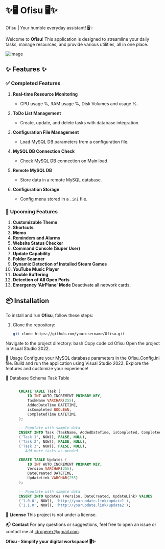 # ✨🖥️ **Ofisu** 🖥️✨
Ofisu | Your humble everyday assistant! 🖥️✨

Welcome to **Ofisu**! This application is designed to streamline your daily tasks, manage resources, and provide various utilities, all in one place.

![image](https://github.com/user-attachments/assets/be65617d-3d1d-4857-9113-d309128c37c5)

## ✨ **Features** ✨

### ✅ **Completed Features**
1. **Real-time Resource Monitoring**
   - CPU usage %, RAM usage %, Disk Volumes and usage %.

2. **ToDo List Management**
   - Create, update, and delete tasks with database integration.

3. **Configuration File Management**
   - Load MySQL DB parameters from a configuration file.

4. **MySQL DB Connection Check**
   - Check MySQL DB connection on Main load.

5. **Remote MySQL DB**
   - Store data in a remote MySQL database.

6. **Configuration Storage**
   - Config menu stored in a `.ini` file.

### 🚧 **Upcoming Features**
1. **Customizable Theme**
2. **Shortcuts**
3. **Memo**
4. **Reminders and Alarms**
5. **Website Status Checker**
6. **Command Console (Super User)**
7. **Update Capability**
8. **Folder Scanner**
9. **Dynamic Detection of Installed Steam Games**
10. **YouTube Music Player**
11. **Double Buffering**
12. **Detection of All Open Ports**
13. **Emergency 'AirPlane' Mode** Deactivate all network cards.

## 📦 **Installation**

To install and run **Ofisu**, follow these steps:

1. Clone the repository:
   ```bash
   git clone https://github.com/yourusername/Ofisu.git
Navigate to the project directory:
bash
Copy code
cd Ofisu
Open the project in Visual Studio 2022.

🔧 Usage
Configure your MySQL database parameters in the Ofisu_Config.ini file.
Build and run the application using Visual Studio 2022.
Explore the features and customize your experience!

📂 Database Schema
Task Table
```sql
      
      CREATE TABLE Task (
          ID INT AUTO_INCREMENT PRIMARY KEY,
          TaskName VARCHAR(255),
          AddedDateTime DATETIME,
          isCompleted BOOLEAN,
          CompletedTime DATETIME
      );
      
      -- Populate with sample data
      INSERT INTO Task (TaskName, AddedDateTime, isCompleted, CompletedTime) VALUES
      ('Task 1', NOW(), FALSE, NULL),
      ('Task 2', NOW(), FALSE, NULL),
      ('Task 3', NOW(), FALSE, NULL),
      -- Add more tasks as needed

      CREATE TABLE Updates (
          ID INT AUTO_INCREMENT PRIMARY KEY,
          Version VARCHAR(255),
          DateCreated DATETIME,
          UpdateLink VARCHAR(255)
      );
      
      -- Populate with sample data
      INSERT INTO Updates (Version, DateCreated, UpdateLink) VALUES
      ('1.0.0', NOW(), 'http://yourupdate.link/update1'),
      ('1.1.0', NOW(), 'http://yourupdate.link/update2');

```
📜 **License**
This project is not under a license.

📬 **Contact**
For any questions or suggestions, feel free to open an issue or contact me at idroperex@gmail.com.

**Ofisu - Simplify your digital workspace! 🖥️✨**
